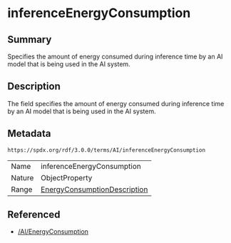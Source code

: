 <!-- Automatically generated by spec-parser v2.1.0 on 2024-06-17T10:36:57.838737+00:00 -->
<!-- SPDX-License-Identifier: Community-Spec-1.0 -->

# inferenceEnergyConsumption

## Summary

Specifies the amount of energy consumed during inference time by an AI model
that is being used in the AI system.


## Description

The field specifies the amount of energy consumed during inference time by an
AI model that is being used in the AI system.


## Metadata

`https://spdx.org/rdf/3.0.0/terms/AI/inferenceEnergyConsumption`


| | |
|---|---|
| Name | inferenceEnergyConsumption |
| Nature | ObjectProperty |
| Range | [EnergyConsumptionDescription](../Classes/EnergyConsumptionDescription.md) |




## Referenced

- [/AI/EnergyConsumption](../../AI/Classes/EnergyConsumption.md)

